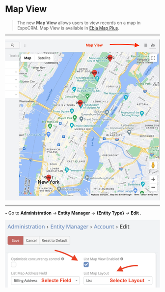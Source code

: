 # Map View

> The new **Map View** allows users to view records on a map in EspoCRM.
> Map View is available in [Ebla Map Plus](https://www.eblasoft.com.tr/espocrm-extension-page/espocrm-map-extension).


---

![Map View](../../_static/images/extensions/map-plus/map-view.jpg)

---


**-** Go to **Administration** -> **Entity Manager** -> **{Entity Type}** -> **Edit** .

![Map View](../../_static/images/extensions/map-plus/map-view-op.png)